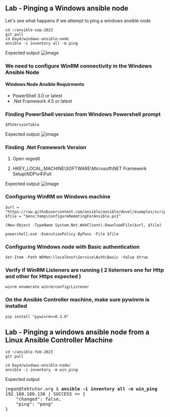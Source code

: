## Lab - Pinging a Windows ansible node

Let's see what happens if we attempt to ping a windows ansible node
```
cd ~/ansible-sep-2023
git pull
cd Day4/windows-ansible-node
ansible -i inventory all -m ping
```
Expected output
![image](https://github.com/tektutor/ansible-sep-2023/assets/12674043/c80d079b-8ac5-4ace-b88c-7f06dc986e0e)

### We need to configure WinRM connectivity in the Windows Ansible Node

#### Windows Node Ansible Requirments	
- PowerShell 3.0 or latest
- .Net Framework 4.5 or latest

### Finding PowerShell version from Windows Powershell prompt
```
$PSVersionTable
```
Expected output
![image](https://github.com/tektutor/ansible-sep-2023/assets/12674043/a9722c67-f55f-482c-a4f1-1fa4beb95b1b)


### Finding .Net Framework Version

1. Open regedit

2. HKEY_LOCAL_MACHINE\SOFTWARE\Microsoft\NET Framework Setup\NDP\v4\Full

Expected output
![image](https://github.com/tektutor/ansible-sep-2023/assets/12674043/8d97cfef-0cc0-4d81-a303-1d7d1d6ca7ac)


### Configuring WinRM on Windows machine
```
$url = "https://raw.githubusercontent.com/ansible/ansible/devel/examples/scripts/ConfigureRemotingForAnsible.ps1"
$file = "$env:temp\ConfigureRemotingForAnsible.ps1"

(New-Object -TypeName System.Net.WebClient).DownloadFile($url, $file)

powershell.exe -ExecutionPolicy ByPass -File $file
```

### Configuring Windows node with Basic authentication
```
Set-Item -Path WSMan:\localhost\Service\Auth\Basic -Value $true
```

### Verify if WinRM Listeners are running ( 2 listerners one for Http and other for Https expected )
```
winrm enumerate winrm/config/Listener
```

### On the Ansible Controller machine, make sure pywinrm is installed
```
pip install "pywinrm>=0.3.0"
```

## Lab - Pinging a windows ansible node from a Linux Ansible Controller Machine
```
cd ~/ansible-feb-2023
git pull

cd Day4/windows-ansible-node/
ansible -i inventory -m win_ping
```

Expected output
<pre>
jegan@tektutor.org $ <b>ansible -i inventory all -m win_ping</b>
192.168.180.130 | SUCCESS => {
    "changed": false,
    "ping": "pong"
}
</pre>
